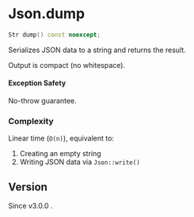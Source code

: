 # **Json.dump**

```cpp
Str dump() const noexcept;
```

Serializes JSON data to a string and returns the result.

Output is compact (no whitespace).

#### Exception Safety
No-throw guarantee.

### Complexity
Linear time (`O(n)`), equivalent to:
1. Creating an empty string
2. Writing JSON data via `Json::write()`


## Version

Since v3.0.0 .
